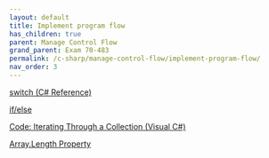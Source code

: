 ```yaml
---
layout: default
title: Implement program flow
has_children: true
parent: Manage Control Flow
grand_parent: Exam 70-483
permalink: /c-sharp/manage-control-flow/implement-program-flow/
nav_order: 3
---
```



[switch (C# Reference)](https://msdn.microsoft.com/en-us/library/06tc147t.aspx)

[if/else](https://msdn.microsoft.com/en-us/library/5011f09h.aspx)

[Code: Iterating Through a Collection (Visual C#)](https://msdn.microsoft.com/en-us/library/aa287603%28v=vs.71%29.aspx)

[Array.Length Property](https://msdn.microsoft.com/en-us/library/system.array.length%28v=vs.110%29.aspx)

